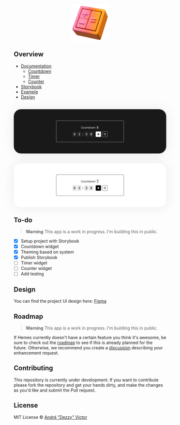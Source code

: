 <a href="https://notion-widgets.andredezzy.com" target="__blank" style="display: flex; justify-content: center;">
  <img src=".github/assets/logo.png" height="124">
</a>

## Overview

- [Documentation](https://andredezzy.notion.site/Documentation-97678f1e84ed42a8a808b86f80c75a72)
  - [Countdown](https://andredezzy.notion.site/Countdown-ae7b20ce0249491caefb2be218a43692)
  - [Timer](https://andredezzy.notion.site/Timer-soon-fef173755f344adba9a4fee491915567)
  - [Counter](https://andredezzy.notion.site/Counter-soon-0621e09d68c242089e23ac2f1957a469)
- [Storybook](https://storybook.notion-widgets.andredezzy.com/)
- [Example](https://andredezzy.notion.site/Week-25-3cdb6007b92740a79d2e5c900711fa97)
- [Design](#Design)

<div style="display: flex; flex-direction: column; gap: 2rem; margin-top: 2rem;">
  <img src=".github/assets/countdown-preview-dark.png" width="100%" style="box-shadow: 0px 0px 40px rgba(0, 0, 0, 0.08); border-radius: 24px;">
  <img src=".github/assets/countdown-preview-light.png" width="100%" style="box-shadow: 0px 0px 40px rgba(0, 0, 0, 0.08); border-radius: 24px;">
</div>

## To-do

> **Warning**
> This app is a work in progress. I'm building this in public. 

- [X] Setup project with Storybook
- [X] Countdown widget
- [X] Theming based on system
- [X] Publish Storybook
- [ ] Timer widget
- [ ] Counter widget
- [ ] Add testing

## Design

You can find the project UI design here: [Figma](https://www.figma.com/file/PEL2Z5PaCwk0SYfZ2isLzh/Notion-Widgets?node-id=1%3A696)

## Roadmap

> **Warning**
> This app is a work in progress. I'm building this in public. 

If Hemes currently doesn't have a certain feature you think it's awesome, be sure to check out the [roadmap](https://andredezzy.notion.site/Notion-Widgets-7f6b16fa8034408398cca02c814179d9) to see if this is already planned for the future. Otherwise, we recommend you create a [discussion](https://github.com/andredezzy/notion-widgets/discussions/new?category=ideas) describing your enhancement request.

## Contributing

This repository is currently under development. If you want to contribute please fork the repository and get your hands dirty, and make the changes as you'd like and submit the Pull request.

## License

MIT License © [André "Dezzy" Victor](https://github.com/andredezzy)
